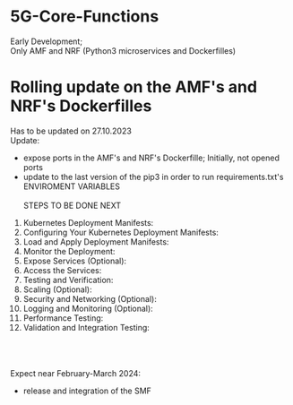 # 5G-Core-Functions
Early Development; <br>
Only AMF and NRF (Python3 microservices and Dockerfilles)


# Rolling update on the AMF's and NRF's Dockerfilles
Has to be updated on 27.10.2023 <br>
Update:<br>
- expose ports in the AMF's and NRF's Dockerfille; Initially, not opened ports <br>
- update to the last version of the pip3 in order to run requirements.txt's ENVIROMENT VARIABLES
<br> <br>
STEPS TO BE DONE NEXT <br>
1) Kubernetes Deployment Manifests: <br>
2) Configuring Your Kubernetes Deployment Manifests: <br>
3) Load and Apply Deployment Manifests: <br>
4) Monitor the Deployment: <br>
5) Expose Services (Optional): <br>
6) Access the Services: <br>
7) Testing and Verification: <br>
8) Scaling (Optional): <br>
9) Security and Networking (Optional): <br>
10) Logging and Monitoring (Optional): <br>
11) Performance Testing: <br>
12) Validation and Integration Testing: <br>

<br> <br> <br>
Expect near February-March 2024: <br>
- release and integration of the SMF
